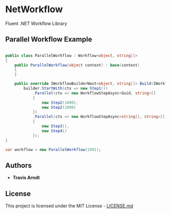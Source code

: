 # NetWorkflow

Fluent .NET Workflow Library

## Parallel Workflow Example

```csharp

public class ParallelWorkflow : Workflow<object, string[]>
{
    public ParallelWorkflow(object context) : base(context)
    {
    }

    public override IWorkflowBuilderNext<object, string[]> Build(IWorkflowBuilderInitial<object> builder) =>
        builder.StartWith(ctx => new Step1())
            .Parallel(ctx => new WorkflowStepAsync<Guid, string>[]
            {
                new Step2(1000),
                new Step2(2000)
            })
            .Parallel(ctx => new WorkflowStepAsync<string[], string>[]
            {
                new Step3(),
                new Step4()
            });
}

var workflow = new ParallelWorkflow(1991);

```

## Authors

- **Travis Arndt**

## License

This project is licensed under the MIT License - [LICENSE.md](LICENSE)

